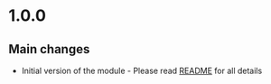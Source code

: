 # 1.0.0

## Main changes
- Initial version of the module - Please read [README](README.md) for all details